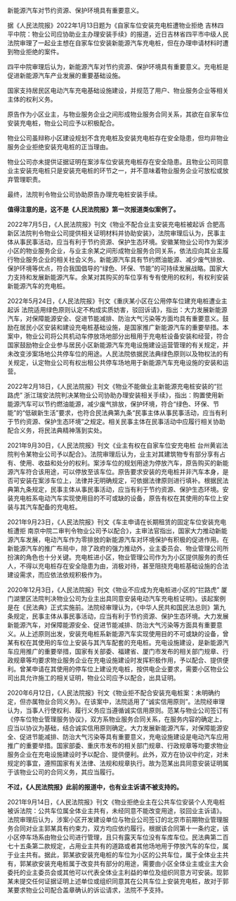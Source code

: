 新能源汽车对节约资源、保护环境具有重要意义。



据《人民法院报》2022年1月13日题为《自家车位安装充电桩遭物业拒绝 吉林四平中院：物业公司应协助业主办理安装手续》的报道，近日吉林省四平市中级人民法院审理了一起业主想在自家车位安装新能源汽车充电桩，但在办理申请材料时遭到物业拒绝的案件。

四平中院审理后认为，新能源汽车对节约资源、保护环境具有重要意义。充电桩是促进新能源汽车产业发展的重要基础设施。

国家支持居民区电动汽车充电基础设施建设，并规范了用户、物业服务企业等相关主体的权利义务。

原告作为小区业主，与物业服务企业之间形成物业服务合同关系，其欲在自家车位安装充电桩，物业公司应予以积极配合。

物业公司虽辩称小区建设规划不含充电桩及安装充电桩存在安全隐患，但均非物业服务企业拒绝安装充电桩的正当理由。

物业公司亦未提供证据证明在案涉车位安装充电桩存在安全隐患。且物业公司同意业主安装充电桩只是安装充电桩的环节之一，并不意味着物业服务企业可放松或放弃管理职责。

最终，法院判令物业公司协助原告办理充电桩安装手续。

**值得注意的是，这不是《人民法院报》第一次报道类似案例了。**

2022年7月5日，《人民法院报》刊文《物业不配合业主安装充电桩被起诉 合肥高新区法院判令物业公司提供相关证明材料并协助安装》，法院审理后认为，民事主体从事民事活动，应当有利于节约资源、保护生态环境。安徽某物业公司作为案涉小区的物业服务企业，与业主余某之间形成物业服务合同关系，依法应向其业主履行物业服务企业的相关社会义务。新能源汽车具有节约燃油能源、减少废气排放、保护环境等优点，符合我国倡导的“绿色、环保、节能”的可持续发展战略。国家大力支持和发展新能源汽车。余某对其购买的车位享有专有使用的权利，有权利安装新能源汽车的充电桩。

2022年5月24日，《人民法院报》刊文《重庆某小区在公用停车位建充电桩遭业主起诉 法院适用绿色原则认定不构成实质妨害，驳回诉请》，指出：大力发展新能源汽车，对保障能源安全、促进节能减排、防治大气污染等方面均具有重要意义。鼓励在居民小区安装和建设充电桩基础设施，是国家推广新能源汽车的重要举措。本案中，物业公司将公共机动车停放场地部分出租用于充电桩设备安装和经营，符合国家鼓励物业企业参与居民小区新能源汽车充电设施建设运营管理的有关规定，并未改变涉案场地公共停车位的用途。人民法院依据民法典绿色原则以及物权法的有关规定，认定物业公司有权出租公共停车场地用于新能源汽车充电设施的安装和运营。

2022年2月18日，《人民法院报》刊文《物业不能做业主新能源充电桩安装的“拦路虎” 浙江瑞安法院判决某物业公司协助办理安装相关手续》，指出：购置使用新能源汽车可以节约燃油能源，减少废气排放，保护环境，符合“绿色、环保、节能”的“低碳新生活”要求，也符合民法典第九条“民事主体从事民事活动，应当有利于节约资源、保护生态环境”之规定。相关民事主体在民事活动中应履行相关协助配合义务，将民法典精神落到实处。

2021年9月30日，《人民法院报》刊文《业主有权在自家车位安充电桩 台州黄岩法院判令某物业公司予以配合》。法院审理后认为，业主对其建筑物专有部分享有占有、使用、收益和处分的权利。案涉车位的规划用途为停放汽车，原告购买的新能源汽车符合该用途，可以停放至该车位。原告要求安装的充电桩并非汽车本身，是否可安装在案涉车位上，法律并无明确规定，可依据法律原则进行填补。根据民法典第九条规定，民事主体从事民事活动，应当有利于节约资源、保护生态环境。安装充电桩系电动汽车实现使用目的不可或缺的设备，原告有权在其使用的车位上安装与其汽车配备的充电桩。

2021年9月23日，《人民法院报》刊文《车主申请在长期租赁的固定车位安装充电桩遭拒 南京中院二审判令物业公司予以配合》，主审法官指出，国家大力推动新能源汽车发展，电动汽车作为零排放的新能源汽车对环境保护有积极的促进作用。在新能源汽车的推广布局中，除了政府的强力推动外，业主委员会、物业管理公司所扮演的角色也十分关键。充电桩进小区，物业管理公司作为为小区提供服务的责任人，不得以充电桩存在安全隐患为由，消极对待，甚至阻挠充电桩基础设施的合法建设需求，而应依法依规积极作为。

2020年12月3日，《人民法院报》刊文《物业不应成为充电桩进小区的“拦路虎” 厦门湖里区法院判决物业公司为业主出具同意安装电动汽车充电桩证明》。该起案例是在《民法典》正式实施前。法院经审理认为，《中华人民共和国民法总则》第九条规定，民事主体从事民事活动，应当有利于节约资源、保护生态环境。大力发展新能源汽车，对保障能源安全、促进节能减排、防治大气污染等方面具有重要意义。从上述原则出发，安装充电桩系新能源汽车实现使用目的不可或缺的设备，曾某有权在其使用的车位上安装与其汽车配套的充电桩。充电设施建设，是新能源汽车应用推广的重要举措，国家有关部委、福建省、厦门市发布的相关部门规章、行政规章等均要求物业服务企业在充电设施建设时发挥积极作用，予以配合、提供便利。曾某申请在其使用的停车位上建设充电桩，按供电企业要求，需要小区物业公司出具允许施工的相关证明，物业公司应予以配合，出具证明。

2020年6月12日，《人民法院报》刊文《物业拒不配合安装充电桩案：未明确约定，但亦属物业合同义务》。在该案中，法院适用了“诚实信用原则”。法院经审理认为，当事人行使权利、履行义务应当遵循诚实信用原则。范某与物业公司签订有《停车位物业管理服务协议》，双方系物业服务合同关系，在服务内容的确定上，应当以协议为基础，结合诚实信用原则确定。大力发展新能源汽车，对保障能源安全、促进节能减排、防治大气污染等具有重要意义，充电设施建设是电动汽车应用推广的重要举措。国家部委、重庆市发布的相关部门规章、行政规章等均要求物业服务企业在充电设施建设时予以配合、提供便利。此外，双方在协议中约定，对未规定的事宜，遵照国家有关法律、法规和规章执行。故为范某出具同意安装证明属于该物业公司的合同义务，其应当履行。

**不过，《人民法院报》此前的报道中，也有业主诉请不被支持的。**

2021年9月14日，《人民法院报》刊文《物业拒绝业主在公共车位安装个人充电桩被诉法院：公共车位属全体业主共有，未经同意不能改变用途，驳回业主诉请》。法院审理后认为，涉案小区开发建设单位与物业公司签订的北京市前期物业管理服务合同对业主郭某具有约束力，双方均应依约履行。根据该合同第十一条约定，该小区停车场系由物业公司进行管理，且只有露天车位没有车库车位。民法典第二百七十五条第二款规定，占用业主共有的道路或者其他场地用于停放汽车的车位，属于业主共有。据此，郭某欲安装充电桩的车位为小区的公共车位，属于全体业主共有，郭某欲安装充电桩属于改变共有部分的用途，需要由小区全体业主或业主大会委托的业主委员会或其他可以代表全体业主利益的单位及组织同意方可安装。现郭某未提交任何证据证明上述单位或组织同意其在公共车位上安装充电桩，故对于郭某要求物业公司配合盖章确认的诉讼请求，法院不予支持。